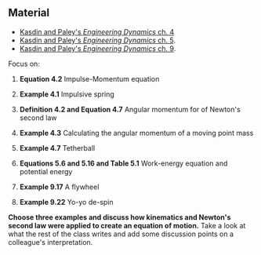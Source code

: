 ## Material
* [Kasdin and Paley's _Engineering Dynamics_ ch. 4](https://www.jstor.org/stable/j.ctvcm4ggj.7) 
* [Kasdin and Paley's _Engineering Dynamics_ ch. 5](https://www.jstor.org/stable/j.ctvcm4ggj.8). 
* [Kasdin and Paley's _Engineering Dynamics_ ch. 9](https://www.jstor.org/stable/j.ctvcm4ggj.12). 

Focus on:

1. __Equation 4.2__ Impulse-Momentum equation

2. __Example 4.1__ Impulsive spring

3. __Definition 4.2 and Equation 4.7__ Angular momentum for of Newton's second law

4. __Example 4.3__ Calculating the angular momentum of a moving point mass

5. __Example 4.7__ Tetherball

6. __Equations 5.6 and 5.16 and Table 5.1__ Work-energy equation and potential energy

6. __Example 9.17__ A flywheel

7. __Example 9.22__ Yo-yo de-spin 


__Choose three examples and discuss how kinematics and Newton's second law were
applied to create an equation of motion.__ Take a look at what the rest of the
class writes and add some discussion points on a colleague's interpretation.

